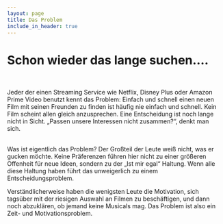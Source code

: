 ```yaml
---
layout: page
title: Das Problem
include_in_header: true
---
```


# Schon wieder das lange suchen….
<br>

Jeder der einen Streaming Service wie Netflix, Disney Plus oder Amazon Prime Video benutzt kennt das Problem: Einfach und schnell einen neuen Film mit seinen Freunden zu finden ist häufig nie einfach und schnell. Kein Film scheint allen gleich anzusprechen. Eine Entscheidung ist noch lange nicht in Sicht. „Passen unsere Interessen nicht zusammen?“, denkt man sich.
<br><br>

Was ist eigentlich das Problem? Der Großteil der Leute weiß nicht, was er gucken möchte. Keine Präferenzen führen hier nicht zu einer größeren Offenheit für neue Ideen, sondern zu der „Ist mir egal“ Haltung. Wenn alle diese Haltung haben führt das unweigerlich zu einem Entscheidungsproblem. <br>

Verständlicherweise haben die wenigsten Leute die Motivation, sich tagsüber mit der riesigen Auswahl an Filmen zu beschäftigen, und dann noch abzuklären, ob jemand keine Musicals mag. Das Problem ist also ein Zeit- und Motivationsproblem. 

